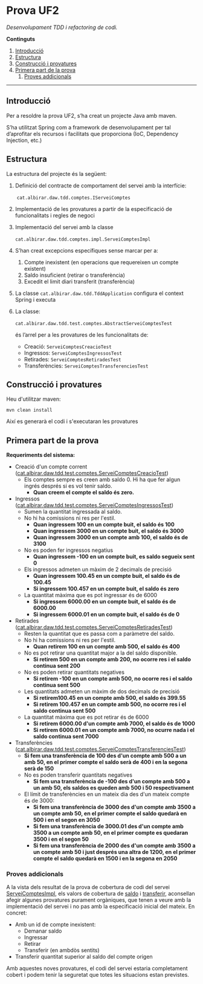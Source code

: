 # Prova UF2

*Desenvolupament TDD i refactoring de codi.*

**Continguts**

1. [Introducció](#Introducci.C3.B3)
2. [Estructura](#Estructura)
3. [Construcció i provatures](#Construcci.C3.B3_i_provatures)
4. [Primera part de la prova](#Primera_part_de_la_prova)
    1. [Proves addicionals](#Proves_addicionals)

------

## Introducció

Per a resoldre la prova UF2, s’ha creat un projecte Java amb maven.

S’ha utilitzat Spring com a framework de desenvolupament per tal d’aprofitar els recursos i facilitats que proporciona (IoC, Dependency Injection, etc.)

## Estructura

La estructura del projecte és la següent:

1. Definició del contracte de comportament del servei amb la interfície:

   ​	`cat.albirar.daw.tdd.comptes.IServeiComptes`

2. Implementació de les provatures a partir de la especificació de funcionalitats i regles de negoci

3. Implementació del servei amb la classe

   ​	`cat.albirar.daw.tdd.comptes.impl.ServeiComptesImpl`

4. S’han creat excepcions específiques sense marcar per a:

   1. Compte inexistent (en operacions que requereixen un compte existent)
   2. Saldo insuficient (retirar o transferència)
   3. Excedit el limit diari transferit (transferència)

5. La classe `cat.albirar.daw.tdd.TddApplication` configura el context Spring i executa

6. La classe:

   ​	`cat.albirar.daw.tdd.test.comptes.AbstractServeiComptesTest`

   és l’arrel per a les provatures de les funcionalitats de:

   * Creació: `ServeiComptesCreacioTest`
   * Ingressos: `ServeiComptesIngressosTest`
   * Retirades: `ServeiComptesRetiradesTest`
   * Transferències: `ServeiComptesTransferenciesTest`

## Construcció i provatures

Heu d'utilitzar maven:

```
mvn clean install
```

Així es generarà el codi i s'executaran les provatures

## Primera part de la prova

**Requeriments del sistema:**

- Creació d'un compte corrent ([cat.albirar.daw.tdd.test.comptes.ServeiComptesCreacioTest](testapidocs/cat/albirar/daw/tdd/test/comptes/ServeiComptesCreacioTest.html))
    - Els comptes sempre es creen amb saldo 0. Hi ha que fer algun ingrés després si es vol tenir saldo.
        - **Quan creem el compte el saldo és zero.**
- Ingressos ([cat.albirar.daw.tdd.test.comptes.ServeiComptesIngressosTest](testapidocs/cat/albirar/daw/tdd/test/comptes/ServeiComptesIngressosTest.html))
    - Sumen la quantitat ingressada al saldo.
    - No hi ha comissions ni res per l'estil.
        - **Quan ingressem 100 en un compte buit, el saldo és 100**
        - **Quan ingressem 3000 en un compte buit, el saldo és 3000**
        - **Quan ingressem 3000 en un compte amb 100, el saldo és de 3100**
    - No es poden fer ingressos negatius
        - **Quan ingressem -100 en un compte buit, es saldo segueix sent 0**
    - Els ingressos admeten un màxim de 2 decimals de precisió
        - **Quan ingressem 100.45 en un compte buit, el saldo és de 100.45**
        - **Si ingressem 100.457 en un compte buit, el saldo és zero**
    - La quantitat màxima que es pot ingressar és de 6000
        - **Si ingressem 6000.00 en un compte buit, el saldo és de 6000.00**
        - **Si ingressem 6000.01 en un compte buit, el saldo és de 0**
- Retirades ([cat.albirar.daw.tdd.test.comptes.ServeiComptesRetiradesTest](testapidocs/cat/albirar/daw/tdd/test/comptes/ServeiComptesRetiradesTest.html))
    - Resten la quantitat que es passa com a paràmetre del saldo.
    - No hi ha comissions ni res per l'estil.
        - **Quan retirem 100 en un compte amb 500, el saldo és 400**
    - No es pot retirar una quantitat major a la del saldo disponible.
        - **Si retirem 500 en un compte amb 200, no ocorre res i el saldo continua sent 200**
    - No es poden retirar quantitats negatives
        - **Si retirem -100 en un compte amb 500, no ocorre res i el saldo continua sent 500**
    - Les quantitats admeten un màxim de dos decimals de precisió
        - **Si retirem100.45 en un compte amb 500, el saldo és 399.55**
        - **Si retirem 100.457 en un compte amb 500, no ocorre res i el saldo continua sent 500**
    - La quantitat màxima que es pot retirar és de 6000
        - **Si retirem 6000.00 d'un compte amb 7000, el saldo és de 1000**
        - **Si retirem 6000.01 en un compte amb 7000, no ocurre nada i el saldo continua sent 7000**
- Transferències ([cat.albirar.daw.tdd.test.comptes.ServeiComptesTransferenciesTest](testapidocs/cat/albirar/daw/tdd/test/comptes/ServeiComptesTransferenciesTest.html))
    - **Si fem una transferència de 100 des d'un compte amb 500 a un amb 50, en el primer compte el saldo serà de 400 i en la segona serà de 150**
    - No es poden transferir quantitats negatives
        - **Si fem una transferència de -100 des d'un compte amb 500 a un amb 50, els saldos es queden amb 500 i 50 respectivament**
    - El límit de transferències en un mateix dia des d'un mateix compte és de 3000:
        - **Si fem una transferència de 3000 des d'un compte amb 3500 a un compte amb 50, en el primer compte el saldo quedarà en 500 i en el segon en 3050**
        - **Si fem una transferència de 3000.01 des d'un compte amb 3500 a un compte amb 50, en el primer compte es quedaran 3500 i en el segon 50**
        - **Si fem una transferència de 2000 des d'un compte amb 3500 a un compte amb 50 i just després una altra de 1200, en el primer compte el saldo quedarà en 1500 i en la segona en 2050**

### Proves addicionals

A la vista dels resultat de la prova de cobertura de codi del servei [ServeiComptesImpl](jacoco/cat.albirar.daw.tdd.comptes.impl/ServeiComptesImpl.html), els valors de cobertura de [saldo](jacoco/cat.albirar.daw.tdd.comptes.impl/ServeiComptesImpl.java.html#L86) i [transferir](jacoco/cat.albirar.daw.tdd.comptes.impl/ServeiComptesImpl.java.html#L131), aconsellan afegir algunes provatures purament orgàniques, que tenen a veure amb la implementació del servei i no pas amb la especificació inicial del mateix. En concret:
 - Amb un id de compte inexistent:
    - Demanar saldo
    - Ingressar
    - Retirar
    - Transferir (en ambdòs sentits)
 - Transferir quantitat superior al saldo del compte origen

Amb aquestes noves provatures, el codi del servei estaria completament cobert i podem tenir la seguretat que totes les situacions estan previstes.
